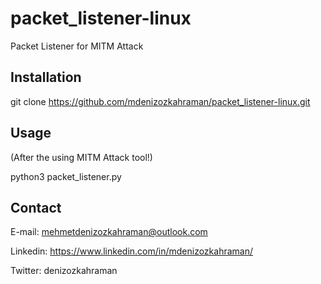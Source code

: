 # packet_listener-linux
 Packet Listener for MITM Attack 

## Installation
git clone https://github.com/mdenizozkahraman/packet_listener-linux.git

## Usage
(After the using MITM Attack tool!)

python3 packet_listener.py

## Contact
E-mail: mehmetdenizozkahraman@outlook.com

Linkedin: https://www.linkedin.com/in/mdenizozkahraman/

Twitter: denizozkahraman
